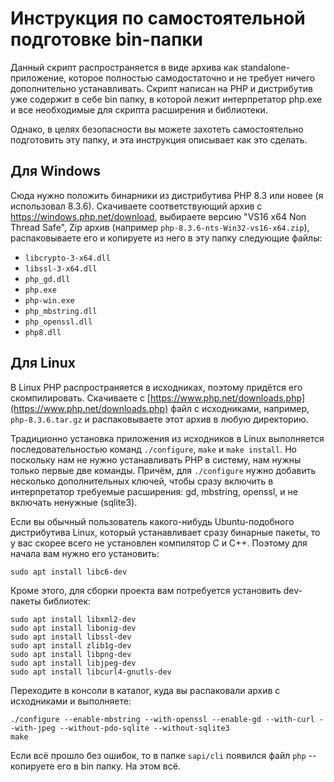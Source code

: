 Инструкция по самостоятельной подготовке bin-папки
==================================================

Данный скрипт распространяется в виде архива как standalone-приложение, которое полностью самодостаточно и не требует
ничего дополнительно устанавливать. Скрипт написан на PHP и дистрибутив уже содержит в себе bin папку, в которой лежит
интерпретатор php.exe и все необходимые для скрипта расширения и библиотеки.

Однако, в целях безопасности вы можете захотеть самостоятельно подготовить эту папку, и эта инструкция описывает как
это сделать.

Для Windows
-----------
Сюда нужно положить бинарники из дистрибутива PHP 8.3 или новее (я использовал 8.3.6). Скачиваете соответствующий архив
с https://windows.php.net/download, выбираете версию "VS16 x64 Non Thread Safe", Zip архив (например
`php-8.3.6-nts-Win32-vs16-x64.zip`), распаковываете его и копируете из него в эту папку следующие файлы:

 * `libcrypto-3-x64.dll`
 * `libssl-3-x64.dll`
 * `php_gd.dll`
 * `php.exe`
 * `php-win.exe`
 * `php_mbstring.dll`
 * `php_openssl.dll`
 * `php8.dll`


Для Linux
---------
В Linux PHP распространяется в исходниках, поэтому придётся его скомпилировать. Скачиваете с
[https://www.php.net/downloads.php](https://www.php.net/downloads.php) файл с исходниками, например, `php-8.3.6.tar.gz`
и распаковываете этот архив в любую директорию.

Традиционно установка приложения из исходников в Linux выполняется последовательностью команд `./configure`, `make` и
`make install`. Но поскольку нам не нужно устанавливать PHP в систему, нам нужны только первые две команды. Причём, для
`./configure` нужно добавить несколько дополнительных ключей, чтобы сразу включить в интерпретатор требуемые
расширения: gd, mbstring, openssl, и не включать ненужные (sqlite3).

Если вы обычный пользователь какого-нибудь Ubuntu-подобного дистрибутива Linux, который устанавливает сразу бинарные
пакеты, то у вас скорее всего не установлен компилятор C и C++. Поэтому для начала вам нужно его установить:

```
sudo apt install libc6-dev
```

Кроме этого, для сборки проекта вам потребуется установить dev-пакеты библиотек:

```
sudo apt install libxml2-dev
sudo apt install libonig-dev
sudo apt install libssl-dev
sudo apt install zlib1g-dev
sudo apt install libpng-dev
sudo apt install libjpeg-dev
sudo apt install libcurl4-gnutls-dev
```

Переходите в консоли в каталог, куда вы распаковали архив с исходниками и выполняете:

```
./configure --enable-mbstring --with-openssl --enable-gd --with-curl --with-jpeg --without-pdo-sqlite --without-sqlite3
make
```

Если всё прошло без ошибок, то в папке `sapi/cli` появился файл `php` -- копируете его в bin папку. На этом всё.
